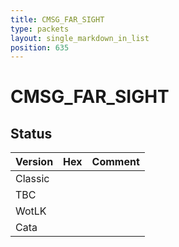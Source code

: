 ```yaml
---
title: CMSG_FAR_SIGHT
type: packets
layout: single_markdown_in_list
position: 635
---
```


# CMSG_FAR_SIGHT

## Status

Version | Hex | Comment
---------- | ---------- | ---------- 
Classic |  |  
TBC |  |  
WotLK |  |  
Cata |  |  
